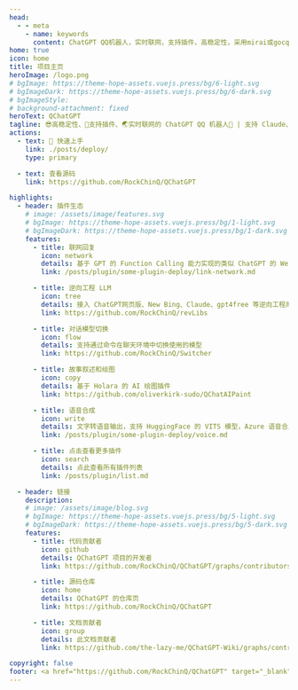 ```yaml
---
head:
  - - meta
    - name: keywords
      content: ChatGPT QQ机器人，实时联网，支持插件，高稳定性，采用mirai或gocq框架
home: true
icon: home
title: 项目主页
heroImage: /logo.png
# bgImage: https://theme-hope-assets.vuejs.press/bg/6-light.svg
# bgImageDark: https://theme-hope-assets.vuejs.press/bg/6-dark.svg
# bgImageStyle:
# background-attachment: fixed
heroText: QChatGPT
tagline: 😎高稳定性、🧩支持插件、🌏实时联网的 ChatGPT QQ 机器人🤖 | 支持 Claude、Google Bard、gpt4free、One API 的 QQ 机器人平台
actions:
  - text: 🚀 快速上手
    link: ./posts/deploy/
    type: primary

  - text: 查看源码
    link: https://github.com/RockChinQ/QChatGPT

highlights:
  - header: 插件生态
    # image: /assets/image/features.svg
    # bgImage: https://theme-hope-assets.vuejs.press/bg/1-light.svg
    # bgImageDark: https://theme-hope-assets.vuejs.press/bg/1-dark.svg
    features:
      - title: 联网回复
        icon: network
        details: 基于 GPT 的 Function Calling 能力实现的类似 ChatGPT 的 WebPilot 插件的功能
        link: /posts/plugin/some-plugin-deploy/link-network.md

      - title: 逆向工程 LLM
        icon: tree
        details: 接入 ChatGPT网页版、New Bing、Claude、gpt4free 等逆向工程库
        link: https://github.com/RockChinQ/revLibs

      - title: 对话模型切换
        icon: flow
        details: 支持通过命令在聊天环境中切换使用的模型
        link: https://github.com/RockChinQ/Switcher

      - title: 故事叙述和绘图
        icon: copy
        details: 基于 Holara 的 AI 绘图插件
        link: https://github.com/oliverkirk-sudo/QChatAIPaint

      - title: 语音合成
        icon: write
        details: 文字转语音输出，支持 HuggingFace 的 VITS 模型，Azure 语音合成，本地 vits 语音合成，sovits 语音合成
        link: /posts/plugin/some-plugin-deploy/voice.md

      - title: 点击查看更多插件
        icon: search
        details: 点此查看所有插件列表
        link: /posts/plugin/list.md

  - header: 链接
    description:
    # image: /assets/image/blog.svg
    # bgImage: https://theme-hope-assets.vuejs.press/bg/5-light.svg
    # bgImageDark: https://theme-hope-assets.vuejs.press/bg/5-dark.svg
    features:
      - title: 代码贡献者
        icon: github
        details: QChatGPT 项目的开发者
        link: https://github.com/RockChinQ/QChatGPT/graphs/contributors

      - title: 源码仓库
        icon: home
        details: QChatGPT 的仓库页
        link: https://github.com/RockChinQ/QChatGPT

      - title: 文档贡献者
        icon: group
        details: 此文档贡献者
        link: https://github.com/the-lazy-me/QChatGPT-Wiki/graphs/contributors

copyright: false
footer: <a href="https://github.com/RockChinQ/QChatGPT" target="_blank">QChatGPT</a> 项目的Wiki页&nbsp;&nbsp;|&nbsp;&nbsp;MIT 协议, 版权所有 © 2023-present Lazy  <br/> <br/> <a href="http://beian.miit.gov.cn/" target="_blank" rel="nofollow noopener">津 ICP 备 2023007711 号</a>&nbsp;&nbsp;<a href="http://www.beian.gov.cn/portal/registerSystemInfo?recordcode=12011102001610" rel="nofollow noopener" class="beian-police" target="_blank">津公网安备12011102001610号</a>
---
```

